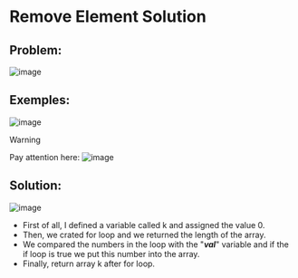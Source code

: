 # Remove Element Solution

## Problem:

![image](https://github.com/isleyen/leetCodeSolution/assets/136992260/6471c86e-ad82-4335-86dc-8837183ce96e)

## Exemples:

![image](https://github.com/isleyen/leetCodeSolution/assets/136992260/a0d699cd-61b4-459f-80a3-060e028e5bd1)

> [!WARNING]
> Pay attention here:
> ![image](https://github.com/isleyen/leetCodeSolution/assets/136992260/566ccc6d-f3f6-444b-b218-89b6a6aead8a)

## Solution:

![image](https://github.com/isleyen/leetCodeSolution/assets/136992260/1d43fa3f-0794-400d-8aa6-caed7bd45720)

+ First of all, I defined a variable called k and assigned the value 0.
+ Then, we crated for loop and we returned the length of the array.
+ We compared the numbers in the loop with the "*__val__*" variable and if the if loop is true we put this number into the array.
+ Finally, return array k after for loop.
